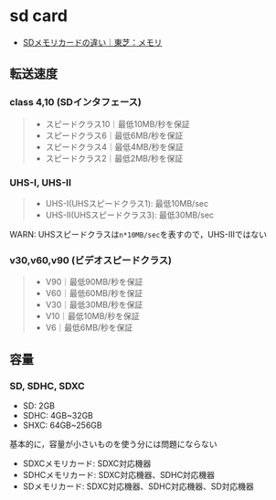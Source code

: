 # sd card

* [SDメモリカードの違い｜東芝：メモリ]( https://jp.toshiba-memory.com/howto/sd/sd_memory_cards.htm )

## 転送速度
### class 4,10 (SDインタフェース)
> * スピードクラス10｜最低10MB/秒を保証
> * スピードクラス6｜最低6MB/秒を保証
> * スピードクラス4｜最低4MB/秒を保証
> * スピードクラス2｜最低2MB/秒を保証

### UHS-I, UHS-II
> * UHS-I(UHSスピードクラス1):  最低10MB/sec
> * UHS-II(UHSスピードクラス3): 最低30MB/sec

WARN: UHSスピードクラスは`n*10MB/sec`を表すので，UHS-IIIではない

### v30,v60,v90 (ビデオスピードクラス)
> * V90｜最低90MB/秒を保証
> * V60｜最低60MB/秒を保証
> * V30｜最低30MB/秒を保証
> * V10｜最低10MB/秒を保証
> * V6｜最低6MB/秒を保証

## 容量
### SD, SDHC, SDXC
* SD:   2GB
* SDHC: 4GB~32GB
* SHXC: 64GB~256GB

基本的に，容量が小さいものを使う分には問題にならない
* SDXCメモリカード: SDXC対応機器
* SDHCメモリカード: SDXC対応機器、SDHC対応機器
* SDメモリカード:   SDXC対応機器、SDHC対応機器、SD対応機器
